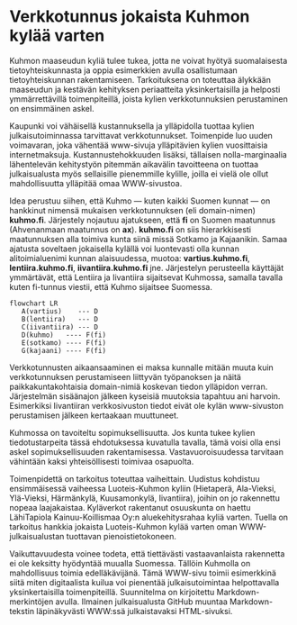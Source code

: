 # Verkkotunnus jokaista Kuhmon kylää varten

Kuhmon maaseudun kyliä tulee tukea, jotta ne voivat hyötyä suomalaisesta tietoyhteiskunnasta ja oppia esimerkkien avulla osallistumaan tietoyhteiskunnan rakentamiseen. Tarkoituksena on toteuttaa älykkään maaseudun ja kestävän kehityksen periaatteita yksinkertaisilla ja helposti ymmärrettävillä toimenpiteillä, joista kylien verkkotunnuksien perustaminen on ensimmäinen askel.

Kaupunki voi vähäisellä kustannuksella ja ylläpidolla tuottaa kylien julkaisutoiminnassa tarvittavat verkkotunnukset. Toimenpide luo uuden voimavaran, joka vähentää www-sivuja ylläpitävien kylien vuosittaisia internetmaksuja. Kustannustehokkuuden lisäksi, tällaisen nolla-marginaalia lähentelevän kehitystyön pitemmän aikavälin tavoitteena on tuottaa julkaisualusta myös sellaisille pienemmille kylille, joilla ei vielä ole ollut mahdollisuutta ylläpitää omaa WWW-sivustoa.

Idea perustuu siihen, että Kuhmo — kuten kaikki Suomen kunnat — on hankkinut nimensä mukaisen verkkotunnuksen (eli domain-nimen) **kuhmo.fi**. Järjestely nojautuu ajatukseen, että **fi** on Suomen maatunnus (Ahvenanmaan maatunnus on **ax**). **kuhmo.fi** on siis hierarkkisesti maatunnuksen alla toimiva kunta siinä missä Sotkamo ja Kajaanikin. Samaa ajatusta soveltaen jokaisella kylällä voi luontevasti olla kunnan alitoimialuenimi kunnan alaisuudessa, muotoa: **vartius.kuhmo.fi**, **lentiira.kuhmo.fi**, **iivantiira.kuhmo.fi** jne. Järjestelyn perusteella käyttäjät ymmärtävät, että Lentiira ja Iivantiira sijaitsevat Kuhmossa, samalla tavalla kuten fi-tunnus viestii, että Kuhmo sijaitsee Suomessa.

```mermaid
flowchart LR
   A(vartius)    --- D
   B(lentiira)   --- D
   C(iivantiira) --- D
   D(kuhmo)   ---- F(fi)
   E(sotkamo) ---- F(fi)
   G(kajaani) ---- F(fi)
```

Verkkotunnusten aikaansaaminen ei maksa kunnalle mitään muuta kuin verkkotunnuksen perustamiseen liittyvän työpanoksen ja näitä paikkakuntakohtaisia domain-nimiä koskevan tiedon ylläpidon verran. Järjestelmän sisäänajon jälkeen kyseisiä muutoksia tapahtuu ani harvoin. Esimerkiksi Iivantiiran verkkosivuston tiedot eivät ole kylän www-sivuston perustamisen jälkeen kertaakaan muuttuneet.

Kuhmossa on tavoiteltu sopimuksellisuutta. Jos kunta tukee kylien tiedotustarpeita tässä ehdotuksessa kuvatulla tavalla, tämä voisi olla ensi askel sopimuksellisuuden rakentamisessa. Vastavuoroisuudessa tarvitaan vähintään kaksi yhteisöllisesti toimivaa osapuolta.

Toimenpidettä on tarkoitus toteuttaa vaiheittain. Uudistus kohdistuu ensimmäisessä vaiheessa Luoteis-Kuhmon kyliin (Hietaperä, Ala-Vieksi, Ylä-Vieksi, Härmänkylä, Kuusamonkylä, Iivantiira), joihin on jo rakennettu nopeaa laajakaistaa. Kyläverkot rakentanut osuuskunta on haettu LähiTapiola Kainuu-Koillismaa Oy:n aluekehitysrahaa kyliä varten. Tuella on tarkoitus hankkia jokaista Luoteis-Kuhmon kylää varten oman WWW-julkaisualustan tuottavan pienoistietokoneen.

Vaikuttavuudesta voinee todeta, että tiettävästi vastaavanlaista rakennetta ei ole keksitty hyödyntää muualla Suomessa. Tällöin Kuhmolla on mahdollisuus toimia edelläkävijänä. Tämä WWW-sivu toimii esimerkkinä siitä miten digitaalista kuilua voi pienentää julkaisutoimintaa helpottavalla yksinkertaisilla toimenpiteillä. Suunnitelma on kirjoitettu Markdown-merkintöjen avulla. Ilmainen julkaisualusta GitHub muuntaa Markdown-tekstin läpinäkyvästi WWW:ssä julkaistavaksi HTML-sivuksi.
